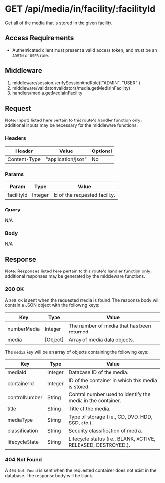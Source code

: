# GET /api/media/in/facility/:facilityId

Get all of the media that is stored in the given facility.

## Access Requirements

- Authenticated client must present a valid access token, and must be an `ADMIN` or `USER` role.

## Middleware

1. middleware/session.verifySessionAndRole(["ADMIN", "USER"])
2. middleware/validator(validators/media.getMediaInFacility)
3. handlers/media.getMediaInFacility

## Request

Note: Inputs listed here pertain to this route's handler function only; additional inputs may be necessary for the middleware functions.

### Headers

|Header|Value|Optional|
|-|-|-|
|Content-Type|"application/json"|No|

### Params

|Param|Type|Value|
|-|-|-|
|facilityId|Integer|Id of the requested facility.|

### Query

N/A

### Body

N/A

## Response

Note: Responses listed here pertain to this route's handler function only; additional responses may be generated by the middleware functions.

### 200 OK

A `200 OK` is sent when the requested media is found.  The response body will contain a JSON object with the following keys:

|Key|Type|Value|
|-|-|-|
|numberMedia|Integer|The number of media that has been returned.|
|media|[Object]|Array of media data objects.|

The `media` key will be an array of objects containing the following keys:

|Key|Type|Value|
|-|-|-|
|mediaId|Integer|Database ID of the media.|
|containerId|Integer|ID of the container in which this media is stored.|
|controlNumber|String|Control number used to identify the media in the container.|
|title|String|Title of the media.|
|mediaType|String|Type of storage (i.e., CD, DVD, HDD, SSD, etc.).|
|classification|String|Security classification of media.|
|lifecycleState|String|Lifecycle status (i.e., BLANK, ACTIVE, RELEASED, DESTROYED.).|

### 404 Not Found

A `404 Not Found` is sent when the requested container does not exist in the database.  The response body will be blank.